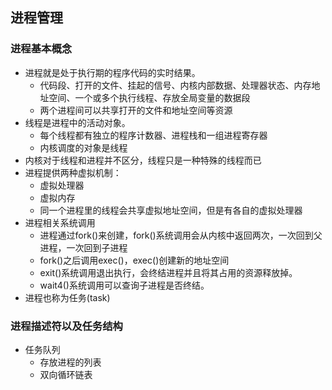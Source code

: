 ## 进程管理
### 进程基本概念
- 进程就是处于执行期的程序代码的实时结果。
  - 代码段、打开的文件、挂起的信号、内核内部数据、处理器状态、内存地址空间、一个或多个执行线程、存放全局变量的数据段
  - 两个进程间可以共享打开的文件和地址空间等资源
- 线程是进程中的活动对象。
  - 每个线程都有独立的程序计数器、进程栈和一组进程寄存器
  - 内核调度的对象是线程
- 内核对于线程和进程并不区分，线程只是一种特殊的线程而已
- 进程提供两种虚拟机制：
  - 虚拟处理器
  - 虚拟内存
  - 同一个进程里的线程会共享虚拟地址空间，但是有各自的虚拟处理器
- 进程相关系统调用
  - 进程通过fork()来创建，fork()系统调用会从内核中返回两次，一次回到父进程，一次回到子进程
  - fork()之后调用exec()，exec()创建新的地址空间
  - exit()系统调用退出执行，会终结进程并且将其占用的资源释放掉。
  - wait4()系统调用可以查询子进程是否终结。
- 进程也称为任务(task)

### 进程描述符以及任务结构
- 任务队列
  - 存放进程的列表
  - 双向循环链表